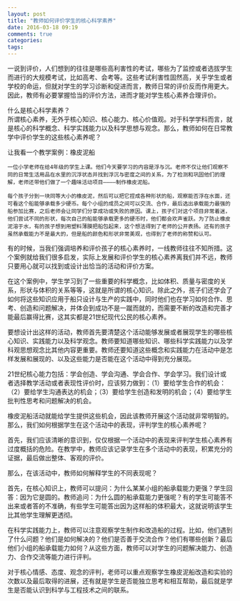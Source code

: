 ```yaml
---
layout: post
title: "教师如何评价学生的核心科学素养"
date: 2016-03-18 09:19
comments: true
categories: 
tags: 
---
```

一说到评价，人们想到的往往是哪些高利害性的考试，哪些为了监控或者选拔学生而进行的大规模考试，比如高考、会考等。这些考试利害性固然高，关乎学生或者学校的命运，但就对学生的学习诊断和促进而言，教师日常的评价反而作用更大。因此，教师有必要掌握恰当的评价方法，进而才能对学生核心素养合理评价。  

什么是核心科学素养？  
所谓核心素养，无外乎核心知识、核心能力、核心价值观。对于科学学科而言，就是核心的科学概念、科学实践能力以及科学思想与观念。那么，教师如何在日常教学中评价学生的这些核心素养呢？  

让我看一个教学案例：橡皮泥船  

    一位小学老师在给4年级的学生上课。他们今天要学习的内容是浮与沉。老师不仅让他们观察不同的日常生活用品在水里的沉浮状态并找到浮沉与密度之间的关系，为了检测和巩固他们的理解，老师还带他们做了一个趣味活动项目————制作橡皮泥船。  

    每个孩子分到一块同等大小的橡皮泥，然后可以把它捏成各种形状的船，观察能否浮在水面，还可看这个船能够承载多少硬币。每个小组的成员之间可以交流、合作，最后选出承载能力最强的船参加比赛，之后老师会让同学们分享成功或失败的原因。课上，孩子们对这个项目非常着迷，他们尝试不同的形状，每次自己的船能够承载更多的硬币时，他们都会欢声雀跃。为了防止橡皮泥溶于水，有的孩子想到用塑料薄膜把船包起来，这个想法得到了老师的公开表扬。还有的孩子虽然承载能力不是最大的，但是船的颜色和形状非常美观，也得到了老师的称赞和认可。  

有的时候，当我们强调培养和评价孩子的核心素养时，一线教师往往不知所措。这个案例就给我们很多启发，实际上发展和评价学生的核心素养离我们并不远，教师只要用心就可以找到或设计出恰当的活动和评价方案。  

在这个案例中，学生学习到了一些重要的科学概念，比如体积、质量与密度的关系，形状与体积的关系等等，这就是所谓的核心知识。除此之外，孩子们还学会了如何将这些知识应用于船只设计与生产的实践中，同时他们也在学习如何合作、思考、创造和问题解决，并体会到成功不是一蹴而就的，而需要不断的改造和完善才能最后赢得比赛，这其实都是21世纪现代公民的核心素养。  

要想设计出这样的活动，教师首先要清楚这个活动能够发展或者展现学生的哪些核心知识、实践能力以及科学观念。教师要知道哪些知识、哪些科学实践能力以及学科观思想观念比其他内容更重要。教师还要知道这些概念和实践能力在活动中是怎样发展和展现的、以及这些能力是否能在这个活动中得到充分展现。  

21世纪核心能力包括：学会创造、学会沟通、学会合作、学会学习。我们设计或者选择教学活动或者表现性评价时，应该努力做到：（1）要给学生合作的机会：（2）要给学生沟通表达的机会；（3）要给学生创造和发明的机会；（4）要给学生批判性思考和问题解决的机会。  

橡皮泥船活动就能给学生提供这些机会，因此该教师开展这个活动就非常明智的。那么，我们如何根据学生在这个活动中的表现，评判学生的核心素养呢？  

首先，我们应该清晰的意识到，仅仅根据一个活动中的表现来评判学生核心素养有过度概括的危险。在教学中，教师应该记录学生在多个活动中的表现，积累充分的证据，最后做出整体、客观的评价。  

那么，在该活动中，教师如何解释学生的不同表现呢？  

首先，在核心知识上，教师可以提问：为什么某某小组的船承载能力更强？学生回答：因为它是圆的。教师追问：为什么圆的船承载能力更强呢？有的学生可能答不出来或者答的不准确，有些学生可能答出因为这样船的体积最大，这就说明该学生比其他学生理解更透彻。  

在科学实践能力上，教师可以注意观察学生制作和改造船的过程。比如，他们遇到了什么问题？他们是如何解决的？他们是否善于交流合作？他们有哪些创新？最后他们小组的船承载能力如何？从这些方面，教师可以对学生的问题解决能力、创造力、合作交流等能力进行评判。  

对于核心情感、态度、观念的评判，老师可以重点观察学生橡皮泥船改造和实验的次数以及最后取得的进展，还有就是学生是否能独立思考和相互帮助，最后就是学生是否能认识到科学与工程技术之间的联系。  